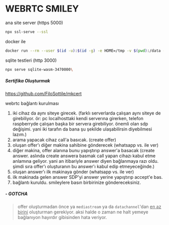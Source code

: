 # WEBRTC SMILEY

ana site server (https 5000)
```bash
npx ssl-serve --ssl
```

docker ile
```bash
docker run --rm --user $(id -u):$(id -g) -e HOME=/tmp -v $(pwd):/data -w /data -p 5000:5000 node:20.15.0-bookworm-slim npx ssl-serve --ssl
```

sqlite testleri (http 3000)
```bash
npx serve sqlite-wasm-3470000\
```

##### Sertifika Oluşturmak
https://github.com/FiloSottile/mkcert

webrtc bağlantı kurulması
1. iki cihaz da aynı siteye girecek. (farklı serverlarda çalışan aynı siteye de girebiliyor. ör: pc localhosttaki kendi serverına girerken, telefon raspberryde çalışan başka bir servera girebiliyor. önemli olan sdp değişimi. yani iki tarafın da bana şu şekilde ulaşabilirsin diyebilmesi lazım.)
2. arama yapacak cihaz call'a basıcak. (create offer)
3. oluşan offer'ı diğer makina sahibine gönderecek (whatsapp vs. ile ver)
4. diğer makina, offer alanına bunu yapıştırıp answer'a basacak (create answer. aslında create answera basmak call yapan cihazı kabul etme anlamına geliyor. yani an itibariyle answer diyen bağlanmaya razı oldu. şimdi sıra offer'ı oluşturanın bu answer'ı kabul edip etmeyeceğinde.)
5. oluşan answer'ı ilk makinaya gönder (whatsapp vs. ile ver)
6. ilk makinada gelen answer SDP'yi answer yerine yapıştırıp accept'e bas.
7. bağlantı kuruldu. smileylere basın birbirinize göndereceksiniz.

##### - GOTCHA

> offer oluşturmadan önce ya `mediastream` ya da `datachannel`'dan <ins>en az birini</ins> oluşturman gerekiyor. aksi halde o zaman ne halt yemeye bağlanıyon hayırdır gibisinden hata veriyor.  